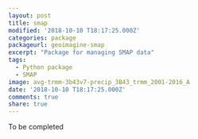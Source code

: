```yaml
---
layout: post
title: smap
modified: '2018-10-10 T18:17:25.000Z'
categories: package
packageurl: geoimagine-smap
excerpt: "Package for managing SMAP data"
tags:
  - Python package
  - SMAP
image: avg-trmm-3b43v7-precip_3B43_trmm_2001-2016_A
date: '2018-10-10 T18:17:25.000Z'
comments: true
share: true
---
```


To be completed
